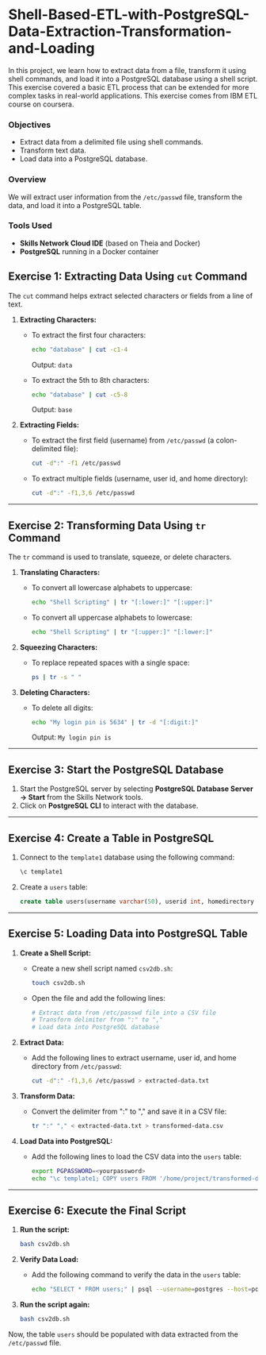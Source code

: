 # Shell-Based-ETL-with-PostgreSQL-Data-Extraction-Transformation-and-Loading
In this project, we learn how to extract data from a file, transform it using shell commands, and load it into a PostgreSQL database using a shell script. This exercise covered a basic ETL process that can be extended for more complex tasks in real-world applications. This exercise comes from IBM ETL course on coursera. 


### Objectives

- Extract data from a delimited file using shell commands.
- Transform text data.
- Load data into a PostgreSQL database.

### Overview
We will extract user information from the `/etc/passwd` file, transform the data, and load it into a PostgreSQL table.

### Tools Used
- **Skills Network Cloud IDE** (based on Theia and Docker)
- **PostgreSQL** running in a Docker container


## Exercise 1: Extracting Data Using `cut` Command
The `cut` command helps extract selected characters or fields from a line of text.

1. **Extracting Characters:**
   - To extract the first four characters:
     ```bash
     echo "database" | cut -c1-4
     ```
     Output: `data`
   
   - To extract the 5th to 8th characters:
     ```bash
     echo "database" | cut -c5-8
     ```
     Output: `base`

2. **Extracting Fields:**
   - To extract the first field (username) from `/etc/passwd` (a colon-delimited file):
     ```bash
     cut -d":" -f1 /etc/passwd
     ```
   
   - To extract multiple fields (username, user id, and home directory):
     ```bash
     cut -d":" -f1,3,6 /etc/passwd
     ```

---

## Exercise 2: Transforming Data Using `tr` Command
The `tr` command is used to translate, squeeze, or delete characters.

1. **Translating Characters:**
   - To convert all lowercase alphabets to uppercase:
     ```bash
     echo "Shell Scripting" | tr "[:lower:]" "[:upper:]"
     ```
   
   - To convert all uppercase alphabets to lowercase:
     ```bash
     echo "Shell Scripting" | tr "[:upper:]" "[:lower:]"
     ```

2. **Squeezing Characters:**
   - To replace repeated spaces with a single space:
     ```bash
     ps | tr -s " "
     ```

3. **Deleting Characters:**
   - To delete all digits:
     ```bash
     echo "My login pin is 5634" | tr -d "[:digit:]"
     ```
     Output: `My login pin is`

---

## Exercise 3: Start the PostgreSQL Database
1. Start the PostgreSQL server by selecting **PostgreSQL Database Server -> Start** from the Skills Network tools.
2. Click on **PostgreSQL CLI** to interact with the database.

---

## Exercise 4: Create a Table in PostgreSQL
1. Connect to the `template1` database using the following command:
   ```bash
   \c template1
   ```

2. Create a `users` table:
   ```sql
   create table users(username varchar(50), userid int, homedirectory varchar(100));
   ```

---

## Exercise 5: Loading Data into PostgreSQL Table

1. **Create a Shell Script:**
   - Create a new shell script named `csv2db.sh`:
     ```bash
     touch csv2db.sh
     ```
   
   - Open the file and add the following lines:
     ```bash
     # Extract data from /etc/passwd file into a CSV file
     # Transform delimiter from ":" to ","
     # Load data into PostgreSQL database
     ```

2. **Extract Data:**
   - Add the following lines to extract username, user id, and home directory from `/etc/passwd`:
     ```bash
     cut -d":" -f1,3,6 /etc/passwd > extracted-data.txt
     ```

3. **Transform Data:**
   - Convert the delimiter from ":" to "," and save it in a CSV file:
     ```bash
     tr ":" "," < extracted-data.txt > transformed-data.csv
     ```

4. **Load Data into PostgreSQL:**
   - Add the following lines to load the CSV data into the `users` table:
     ```bash
     export PGPASSWORD=<yourpassword>
     echo "\c template1; COPY users FROM '/home/project/transformed-data.csv' DELIMITERS ',' CSV;" | psql --username=postgres --host=postgres
     ```

---

## Exercise 6: Execute the Final Script

1. **Run the script:**
   ```bash
   bash csv2db.sh
   ```

2. **Verify Data Load:**
   - Add the following command to verify the data in the `users` table:
     ```bash
     echo "SELECT * FROM users;" | psql --username=postgres --host=postgres template1
     ```

3. **Run the script again:**
   ```bash
   bash csv2db.sh
   ```

Now, the table `users` should be populated with data extracted from the `/etc/passwd` file.
